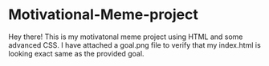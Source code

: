 # Motivational-Meme-project
Hey there! This is my motivatonal meme project using HTML and some advanced CSS. I have attached a goal.png file to verify that my index.html is looking exact same as the provided goal. 
